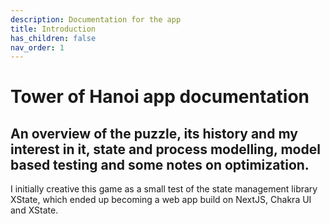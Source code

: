 ```yaml
---
description: Documentation for the app
title: Introduction
has_children: false
nav_order: 1
---
```



# Tower of Hanoi app documentation
## An overview of the puzzle, its history and my interest in it, state and process modelling, model based testing and some notes on optimization. 

I initially creative this game as a small test of the state management library XState, which ended up becoming a web app build on NextJS, Chakra UI and XState.  